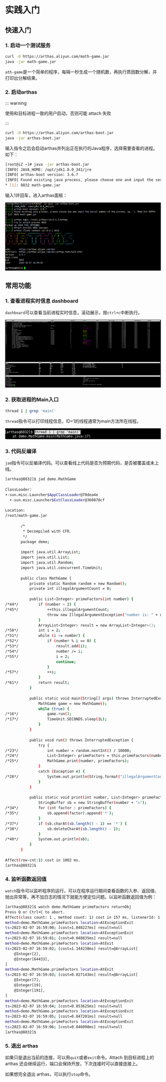 # 实践入门

## 快速入门

### 1. 启动一个测试服务

```sh
curl -O https://arthas.aliyun.com/math-game.jar
java -jar math-game.jar
```

`ath-game`是一个简单的程序，每隔一秒生成一个随机数，再执行质因数分解，并打印出分解结果。

### 2. 启动arthas

::: warning

使用和目标进程一致的用户启动，否则可能 attach 失败

:::

```sh
curl -O https://arthas.aliyun.com/arthas-boot.jar
java -jar arthas-boot.jar
```

输入指令之后会启动arthas并列出正在执行的Java程序，选择需要查看的进程。如下：

```sh
[root@iZ ~]# java -jar arthas-boot.jar 
[INFO] JAVA_HOME: /opt/jdk1.8.0_341/jre
[INFO] arthas-boot version: 3.6.7
[INFO] Found existing java process, please choose one and input the serial number of the process, eg : 1. Then hit ENTER.
* [1]: 8832 math-game.jar
```

输入1并回车，进入arthas面板：

![image-20230207164338150](https://raw.githubusercontent.com/ying010/pic-repo/master/img/2023/02/07/20230207-164339.png)

## 常用功能

### 1. 查看进程实时信息 dashboard

`dashboard`可以查看当前进程实时信息，滚动展示，按`ctrl+c`中断执行。

![image-20230207164847813](https://raw.githubusercontent.com/ying010/pic-repo/master/img/2023/02/07/20230207-164848.png)

### 2. 获取进程的Main入口

```sh
thread 1 | grep 'main('
```

`thread`指令可以打印线程信息，ID=1的线程通常为main方法所在线程。

![image-20230207165436483](https://raw.githubusercontent.com/ying010/pic-repo/master/img/2023/02/07/20230207-165437.png)

### 3. 代码反编译

`jad`指令可以反编译代码。可以查看线上代码是否为预期代码，是否被覆盖或未上线。

```sh
[arthas@8832]$ jad demo.MathGame

ClassLoader:                                                                                                                                                                                                                                                                  
+-sun.misc.Launcher$AppClassLoader@70dea4e                                                                                                                                                                                                                                    
  +-sun.misc.Launcher$ExtClassLoader@360878cf                                                                                                                                                                                                                                 

Location:                                                                                                                                                                                                                                                                     
/root/math-game.jar                                                                                                                                                                                                                                                           

       /*
        * Decompiled with CFR.
        */
       package demo;
       
       import java.util.ArrayList;
       import java.util.List;
       import java.util.Random;
       import java.util.concurrent.TimeUnit;
       
       public class MathGame {
           private static Random random = new Random();
           private int illegalArgumentCount = 0;
       
           public List<Integer> primeFactors(int number) {
/*44*/         if (number < 2) {
/*45*/             ++this.illegalArgumentCount;
                   throw new IllegalArgumentException("number is: " + number + ", need >= 2");
               }
               ArrayList<Integer> result = new ArrayList<Integer>();
/*50*/         int i = 2;
/*51*/         while (i <= number) {
/*52*/             if (number % i == 0) {
/*53*/                 result.add(i);
/*54*/                 number /= i;
/*55*/                 i = 2;
                       continue;
                   }
/*57*/             ++i;
               }
/*61*/         return result;
           }
       
           public static void main(String[] args) throws InterruptedException {
               MathGame game = new MathGame();
               while (true) {
/*16*/             game.run();
/*17*/             TimeUnit.SECONDS.sleep(1L);
               }
           }
       
           public void run() throws InterruptedException {
               try {
/*23*/             int number = random.nextInt() / 10000;
/*24*/             List<Integer> primeFactors = this.primeFactors(number);
/*25*/             MathGame.print(number, primeFactors);
               }
               catch (Exception e) {
/*28*/             System.out.println(String.format("illegalArgumentCount:%3d, ", this.illegalArgumentCount) + e.getMessage());
               }
           }
       
           public static void print(int number, List<Integer> primeFactors) {
               StringBuffer sb = new StringBuffer(number + "=");
/*34*/         for (int factor : primeFactors) {
/*35*/             sb.append(factor).append('*');
               }
/*37*/         if (sb.charAt(sb.length() - 1) == '*') {
/*38*/             sb.deleteCharAt(sb.length() - 1);
               }
/*40*/         System.out.println(sb);
           }
       }

Affect(row-cnt:1) cost in 1002 ms.
[arthas@8832]$ 

```

### 4. 监听函数返回值

`watch`指令可以监听程序的运行，可以在程序运行期间查看函数的入参、返回值、抛出异常等，再不加日志的情况下就能方便定位问题。以监听函数返回值为例：

```sh
[arthas@8832]$ watch demo.MathGame primeFactors returnObj
Press Q or Ctrl+C to abort.
Affect(class count: 1 , method count: 1) cost in 157 ms, listenerId: 1
method=demo.MathGame.primeFactors location=AtExceptionExit
ts=2023-02-07 16:59:00; [cost=1.048227ms] result=null
method=demo.MathGame.primeFactors location=AtExceptionExit
ts=2023-02-07 16:59:01; [cost=0.048835ms] result=null
method=demo.MathGame.primeFactors location=AtExit
ts=2023-02-07 16:59:02; [cost=1.144238ms] result=@ArrayList[
    @Integer[2],
    @Integer[64433],
]
method=demo.MathGame.primeFactors location=AtExit
ts=2023-02-07 16:59:03; [cost=0.027143ms] result=@ArrayList[
    @Integer[7],
    @Integer[19],
    @Integer[191],
]
method=demo.MathGame.primeFactors location=AtExceptionExit
ts=2023-02-07 16:59:04; [cost=0.053625ms] result=null
method=demo.MathGame.primeFactors location=AtExceptionExit
ts=2023-02-07 16:59:05; [cost=0.047201ms] result=null
method=demo.MathGame.primeFactors location=AtExceptionExit
ts=2023-02-07 16:59:06; [cost=0.046098ms] result=null
[arthas@8832]$ 
```

### 5. 退出 arthas

如果只是退出当前的连接，可以用`quit`或者`exit`命令。Attach 到目标进程上的 arthas 还会继续运行，端口会保持开放，下次连接时可以直接连接上。

如果想完全退出 arthas，可以执行`stop`命令。

